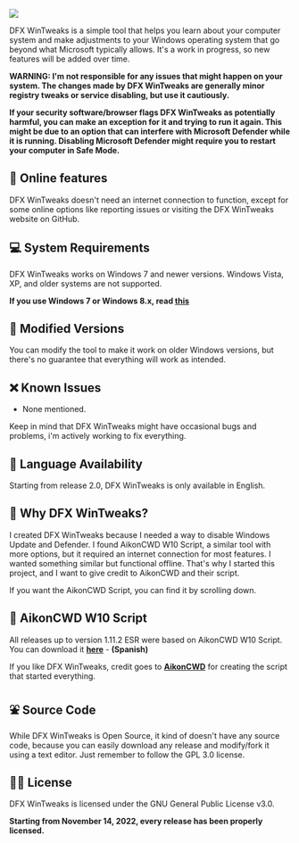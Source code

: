 ![](https://raw.githubusercontent.com/ivandfx/DFXWinTweaks/main/images/NEW_github_banner.png)

DFX WinTweaks is a simple tool that helps you learn about your computer system and make adjustments to your Windows operating system that go beyond what Microsoft typically allows. It's a work in progress, so new features will be added over time.

**WARNING: I'm not responsible for any issues that might happen on your system. The changes made by DFX WinTweaks are generally minor registry tweaks or service disabling, but use it cautiously.**

**If your security software/browser flags DFX WinTweaks as potentially harmful, you can make an exception for it and trying to run it again. This might be due to an option that can interfere with Microsoft Defender while it is running. Disabling Microsoft Defender might require you to restart your computer in Safe Mode.**

## 🐇 Online features
DFX WinTweaks doesn't need an internet connection to function, except for some online options like reporting issues or visiting the DFX WinTweaks website on GitHub.

## 💻 System Requirements
DFX WinTweaks works on Windows 7 and newer versions. Windows Vista, XP, and older systems are not supported.

**If you use Windows 7 or Windows 8.x, read [this](https://ivandfx.github.io/DFXWinTweaks/posts/fin-sunsetting-nt6.html)**

## 💱 Modified Versions
You can modify the tool to make it work on older Windows versions, but there's no guarantee that everything will work as intended.

## ❌ Known Issues
- None mentioned.

Keep in mind that DFX WinTweaks might have occasional bugs and problems, i'm actively working to fix everything.

## 🔆 Language Availability
Starting from release 2.0, DFX WinTweaks is only available in English.

## 🧀 Why DFX WinTweaks?
I created DFX WinTweaks because I needed a way to disable Windows Update and Defender. I found AikonCWD W10 Script, a similar tool with more options, but it required an internet connection for most features. I wanted something similar but functional offline. That's why I started this project, and I want to give credit to AikonCWD and their script.

If you want the AikonCWD Script, you can find it by scrolling down.

## 🧭 AikonCWD W10 Script
All releases up to version 1.11.2 ESR were based on AikonCWD W10 Script. You can download it [**here**](https://github.com/aikoncwd/win10script) - **(Spanish)**

If you like DFX WinTweaks, credit goes to [**AikonCWD**](https://github.com/aikoncwd) for creating the script that started everything.

## ⛲ Source Code
While DFX WinTweaks is Open Source, it kind of doesn't have any source code, because you can easily download any release and modify/fork it using a text editor. Just remember to follow the GPL 3.0 license.

## 👨‍🎓 License
DFX WinTweaks is licensed under the GNU General Public License v3.0.

**Starting from November 14, 2022, every release has been properly licensed.**
